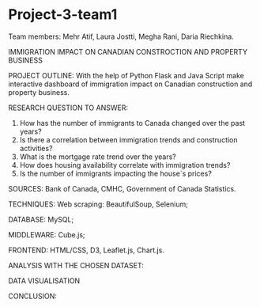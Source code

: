 # Project-3-team1
Team members: Mehr Atif, Laura Jostti, Megha Rani, Daria Riechkina.

IMMIGRATION IMPACT ON CANADIAN CONSTROCTION AND PROPERTY BUSINESS

PROJECT OUTLINE:
With the help of Python Flask and Java Script make interactive dashboard of immigration impact
on Canadian construction and property business.

RESEARCH QUESTION TO ANSWER:
1. How has the number of immigrants to Canada changed over the past years?
2. Is there a correlation between immigration trends and construction activities?
3. What is the mortgage rate trend over the years?
4. How does housing availability correlate with immigration trends?
5. Is the number of immigrants impacting the house`s prices?

SOURCES: 
Bank of Canada, CMHC, Government of Canada Statistics.

TECHNIQUES:
Web scraping: BeautifulSoup, Selenium;

DATABASE: 
MySQL;

MIDDLEWARE: 
Cube.js;

FRONTEND: 
HTML/CSS, D3, Leaflet.js, Chart.js.

ANALYSIS WITH THE CHOSEN DATASET:



DATA VISUALISATION


CONCLUSION:

